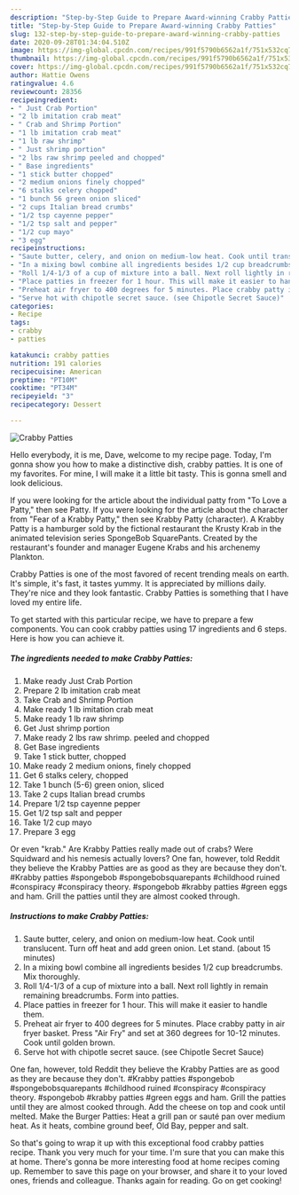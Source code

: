 ```yaml
---
description: "Step-by-Step Guide to Prepare Award-winning Crabby Patties"
title: "Step-by-Step Guide to Prepare Award-winning Crabby Patties"
slug: 132-step-by-step-guide-to-prepare-award-winning-crabby-patties
date: 2020-09-28T01:34:04.510Z
image: https://img-global.cpcdn.com/recipes/991f5790b6562a1f/751x532cq70/crabby-patties-recipe-main-photo.jpg
thumbnail: https://img-global.cpcdn.com/recipes/991f5790b6562a1f/751x532cq70/crabby-patties-recipe-main-photo.jpg
cover: https://img-global.cpcdn.com/recipes/991f5790b6562a1f/751x532cq70/crabby-patties-recipe-main-photo.jpg
author: Hattie Owens
ratingvalue: 4.6
reviewcount: 28356
recipeingredient:
- " Just Crab Portion"
- "2 lb imitation crab meat"
- " Crab and Shrimp Portion"
- "1 lb imitation crab meat"
- "1 lb raw shrimp"
- " Just shrimp portion"
- "2 lbs raw shrimp peeled and chopped"
- " Base ingredients"
- "1 stick butter chopped"
- "2 medium onions finely chopped"
- "6 stalks celery chopped"
- "1 bunch 56 green onion sliced"
- "2 cups Italian bread crumbs"
- "1/2 tsp cayenne pepper"
- "1/2 tsp salt and pepper"
- "1/2 cup mayo"
- "3 egg"
recipeinstructions:
- "Saute butter, celery, and onion on medium-low heat. Cook until translucent. Turn off heat and add green onion. Let stand. (about 15 minutes)"
- "In a mixing bowl combine all ingredients besides 1/2 cup breadcrumbs. Mix thoroughly."
- "Roll 1/4-1/3 of a cup of mixture into a ball. Next roll lightly in remain remaining breadcrumbs. Form into patties."
- "Place patties in freezer for 1 hour. This will make it easier to handle them."
- "Preheat air fryer to 400 degrees for 5 minutes. Place crabby patty in air fryer basket. Press &#34;Air Fry&#34; and set at 360 degrees for 10-12 minutes. Cook until golden brown."
- "Serve hot with chipotle secret sauce. (see Chipotle Secret Sauce)"
categories:
- Recipe
tags:
- crabby
- patties

katakunci: crabby patties 
nutrition: 191 calories
recipecuisine: American
preptime: "PT10M"
cooktime: "PT34M"
recipeyield: "3"
recipecategory: Dessert

---
```



![Crabby Patties](https://img-global.cpcdn.com/recipes/991f5790b6562a1f/751x532cq70/crabby-patties-recipe-main-photo.jpg)

Hello everybody, it is me, Dave, welcome to my recipe page. Today, I'm gonna show you how to make a distinctive dish, crabby patties. It is one of my favorites. For mine, I will make it a little bit tasty. This is gonna smell and look delicious.

If you were looking for the article about the individual patty from &#34;To Love a Patty,&#34; then see Patty. If you were looking for the article about the character from &#34;Fear of a Krabby Patty,&#34; then see Krabby Patty (character). A Krabby Patty is a hamburger sold by the fictional restaurant the Krusty Krab in the animated television series SpongeBob SquarePants. Created by the restaurant&#39;s founder and manager Eugene Krabs and his archenemy Plankton.

Crabby Patties is one of the most favored of recent trending meals on earth. It's simple, it's fast, it tastes yummy. It is appreciated by millions daily. They're nice and they look fantastic. Crabby Patties is something that I have loved my entire life.


To get started with this particular recipe, we have to prepare a few components. You can cook crabby patties using 17 ingredients and 6 steps. Here is how you can achieve it.

<!--inarticleads1-->

##### The ingredients needed to make Crabby Patties:

1. Make ready  Just Crab Portion
1. Prepare 2 lb imitation crab meat
1. Take  Crab and Shrimp Portion
1. Make ready 1 lb imitation crab meat
1. Make ready 1 lb raw shrimp
1. Get  Just shrimp portion
1. Make ready 2 lbs raw shrimp. peeled and chopped
1. Get  Base ingredients
1. Take 1 stick butter, chopped
1. Make ready 2 medium onions, finely chopped
1. Get 6 stalks celery, chopped
1. Take 1 bunch (5-6) green onion, sliced
1. Take 2 cups Italian bread crumbs
1. Prepare 1/2 tsp cayenne pepper
1. Get 1/2 tsp salt and pepper
1. Take 1/2 cup mayo
1. Prepare 3 egg


Or even &#34;krab.&#34; Are Krabby Patties really made out of crabs? Were Squidward and his nemesis actually lovers? One fan, however, told Reddit they believe the Krabby Patties are as good as they are because they don&#39;t. #Krabby patties #spongebob #spongebobsquarepants #childhood ruined #conspiracy #conspiracy theory. #spongebob #krabby patties #green eggs and ham. Grill the patties until they are almost cooked through. 

<!--inarticleads2-->

##### Instructions to make Crabby Patties:

1. Saute butter, celery, and onion on medium-low heat. Cook until translucent. Turn off heat and add green onion. Let stand. (about 15 minutes)
1. In a mixing bowl combine all ingredients besides 1/2 cup breadcrumbs. Mix thoroughly.
1. Roll 1/4-1/3 of a cup of mixture into a ball. Next roll lightly in remain remaining breadcrumbs. Form into patties.
1. Place patties in freezer for 1 hour. This will make it easier to handle them.
1. Preheat air fryer to 400 degrees for 5 minutes. Place crabby patty in air fryer basket. Press &#34;Air Fry&#34; and set at 360 degrees for 10-12 minutes. Cook until golden brown.
1. Serve hot with chipotle secret sauce. (see Chipotle Secret Sauce)


One fan, however, told Reddit they believe the Krabby Patties are as good as they are because they don&#39;t. #Krabby patties #spongebob #spongebobsquarepants #childhood ruined #conspiracy #conspiracy theory. #spongebob #krabby patties #green eggs and ham. Grill the patties until they are almost cooked through. Add the cheese on top and cook until melted. Make the Burger Patties: Heat a grill pan or sauté pan over medium heat. As it heats, combine ground beef, Old Bay, pepper and salt. 

So that's going to wrap it up with this exceptional food crabby patties recipe. Thank you very much for your time. I'm sure that you can make this at home. There's gonna be more interesting food at home recipes coming up. Remember to save this page on your browser, and share it to your loved ones, friends and colleague. Thanks again for reading. Go on get cooking!
